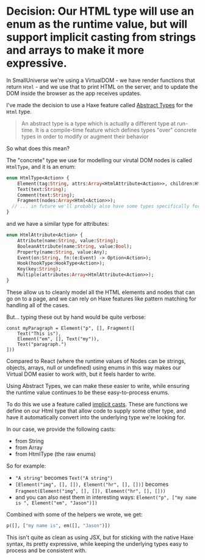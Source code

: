 # Decision: Our HTML type will use an enum as the runtime value, but will support implicit casting from strings and arrays to make it more expressive.

In SmallUniverse we're using a VirtualDOM - we have render functions that return `Html` - and we use that to print HTML on the server, and to update the DOM inside the browser as the app receives updates.

I've made the decision to use a Haxe feature called [Abstract Types](https://haxe.org/manual/types-abstract.html) for the `Html` type.

> An abstract type is a type which is actually a different type at run-time. It is a compile-time feature which defines types "over" concrete types in order to modify or augment their behavior

So what does this mean?

The "concrete" type we use for modelling our virutal DOM nodes is called `HtmlType`, and it is an enum:

```haxe
enum HtmlType<Action> {
	Element(tag:String, attrs:Array<HtmlAttribute<Action>>, children:Html<Action>);
	Text(text:String);
	Comment(text:String);
	Fragment(nodes:Array<Html<Action>>);
  // ... in future we'll probably also have some types specifically for components
}
```

and we have a similar type for attributes:

```haxe
enum HtmlAttribute<Action> {
	Attribute(name:String, value:String);
	BooleanAttribute(name:String, value:Bool);
	Property(name:String, value:Any);
	Event(on:String, fn:(e:Event) -> Option<Action>);
	Hook(hookType:HookType<Action>);
	Key(key:String);
	Multiple(attributes:Array<HtmlAttribute<Action>>);
}
```

These allow us to cleanly model all the HTML elements and nodes that can go on to a page, and we can rely on Haxe features like pattern matching for handling all of the cases.

But... typing these out by hand would be quite verbose:

```
const myParagraph = Element("p", [], Fragment([
	Text("This is"),
	Element("em", [], Text("my")),
	Text("paragraph.")
]))
```

Compared to React (where the runtime values of Nodes can be strings, objects, arrays, null or undefined) using enums in this way makes our Virtual DOM easier to work with, but it feels harder to write.

Using Abstract Types, we can make these easier to write, while ensuring the runtime value continues to be these easy-to-process enums.

To do this we use a feature called [implicit casts](https://haxe.org/manual/types-abstract-implicit-casts.html). These are functions we define on our Html type that allow code to supply some other type, and have it automatically convert into the underlying type we're looking for.

In our case, we provide the following casts:

- from String
- from Array<Html>
- from HtmlType (the raw enums)

So for example:

- `"A string"` becomes `Text("A string")`
- `[Element("img", [], []), Element("hr", [], [])]` becomes `Fragment(Element("img", [], []), Element("hr", [], []))`
- and you can also nest them in interesting ways: `Element("p", ["my name is ", Element("em", "Jason")])`

Combined with some of the helpers we wrote, we get:

```haxe
p([], ["my name is", em([], "Jason")])
```

This isn't quite as clean as using JSX, but for sticking with the native Haxe syntax, its pretty expressive, while keeping the underlying types easy to process and be consistent with.
